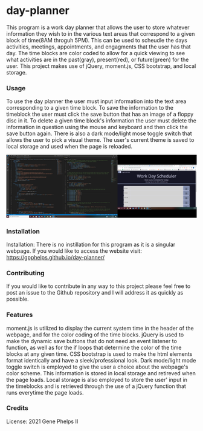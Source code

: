 # day-planner

This program is a work day planner that allows the user to store whatever information they wish to in the various text areas that correspond to a given block of time(8AM throguh 5PM). This can be used to scheudle the days activities, meetings, appointments, and engagments that the user has that day. The time blocks are color coded to allow for a quick viewing to see what activities are in the past(gray), present(red), or future(green) for the user. This project makes use of jQuery, moment.js, CSS bootstrap, and local storage.


### Usage

To use the day planner the user must input information into the text area corresponding to a given time block. To save the information to the timeblock the user must click the save button that has an image of a floppy disc in it. To delete a given time block's information the user must delete the information in question using the mouse and keyboard and then click the save button again. There is also a dark mode/light mose toggle switch that allows the user to pick a visual theme. The user's current theme is saved to local storage and used when the page is reloaded.   

![Screen Shot](screenshot-day-planner.png)

### Installation 

Installation: There is no instillation for this program as it is a singular webpage. If you would like to access the website visit: 
https://gpphelps.github.io/day-planner/

### Contributing 

If you would like to contribute in any way to this project please feel free to post an issue to the Github repository and I will address it as quickly as possible.

### Features
moment.js is utilized to display the current system time in the header of the webpage, and for the color coding of the time blocks. 
jQuery is used to make the dynamic save buttons that do not need an event listener to function, as well as for the if loops that determine the color of the time blocks at any given time.
CSS bootstrap is used to make the html elements format identically and have a sleek/professional look. 
Dark mode/light mode toggle switch is employed to give the user a choice about the webpage's color scheme. This information is stored in local storage and retireved when the page loads.
Local storage is also employed to store the user' input in the timeblocks and is retrieved through the use of a jQuery function that runs everytime the page loads.

### Credits

License: 2021 Gene Phelps II